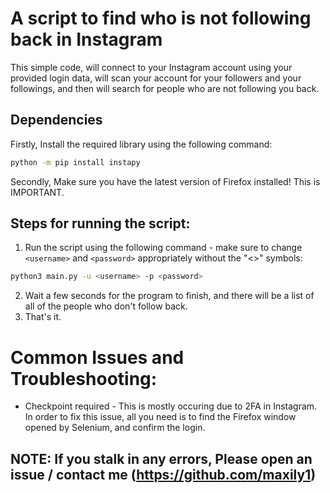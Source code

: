 # A script to find who is not following back in Instagram
This simple code, will connect to your Instagram account using your provided login data, will scan your account for your followers and your followings, and then will search for people who are not following you back. 

## Dependencies
Firstly, Install the required library using the following command:
```sh
python -m pip install instapy
```
Secondly, Make sure you have the latest version of Firefox installed! This is IMPORTANT.

## Steps for running the script:
1. Run the script using the following command - make sure to change `<username>` and `<password>` appropriately without the "<>" symbols:
```sh
python3 main.py -u <username> -p <password>
```
2. Wait a few seconds for the program to finish, and there will be a list of all of the people who don't follow back.
3. That's it.

# Common Issues and Troubleshooting:
* Checkpoint required - This is mostly occuring due to 2FA in Instagram. In order to fix this issue, all you need is to find the Firefox window opened by Selenium, and confirm the login. 

## NOTE: If you stalk in any errors, Please open an issue / contact me (https://github.com/maxily1)

